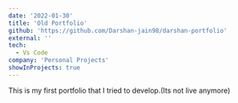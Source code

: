 ```yaml
---
date: '2022-01-30'
title: 'Old Portfolio'
github: 'https://github.com/Darshan-jain98/darshan-portfolio'
external: ''
tech:
  - Vs Code
company: 'Personal Projects'
showInProjects: true
---
```


This is my first portfolio that I tried to develop.(Its not live anymore)